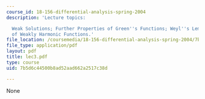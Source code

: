 ```yaml
---
course_id: 18-156-differential-analysis-spring-2004
description: 'Lecture topics:

  Weak Solutions; Further Properties of Green''s Functions; Weyl''s Lemma: Regularity
  of Weakly Harmonic Functions.'
file_location: /coursemedia/18-156-differential-analysis-spring-2004/7b5d6c44500b8ad52aad662a2517c38d_lec3.pdf
file_type: application/pdf
layout: pdf
title: lec3.pdf
type: course
uid: 7b5d6c44500b8ad52aad662a2517c38d

---
```

None